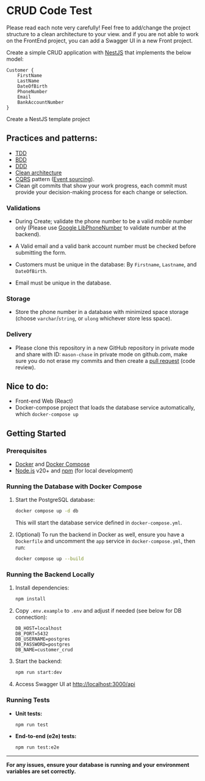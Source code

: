 # CRUD Code Test 

Please read each note very carefully!
Feel free to add/change the project structure to a clean architecture to your view.
and if you are not able to work on the FrontEnd project, you can add a Swagger UI
in a new Front project.

Create a simple CRUD application with [NestJS](https://nestjs.com/) that implements the below model:
```
Customer {
	FirstName
	LastName
	DateOfBirth
	PhoneNumber
	Email
	BankAccountNumber
}
```

Create a NestJS template project

## Practices and patterns:

- [TDD](https://en.wikipedia.org/wiki/Test-driven_development)
- [BDD](https://en.wikipedia.org/wiki/Behavior-driven_development)
- [DDD](https://en.wikipedia.org/wiki/Domain-driven_design)
- [Clean architecture](https://dev.to/dipakahirav/modern-api-development-with-nodejs-express-and-typescript-using-clean-architecture-1m77)
- [CQRS](https://en.wikipedia.org/wiki/Command%E2%80%93query_separation#Command_query_responsibility_separation) pattern ([Event sourcing](https://en.wikipedia.org/wiki/Domain-driven_design#Event_sourcing)).
- Clean git commits that show your work progress, each commit must provide your decision-making process for each change or selection.

### Validations

- During Create; validate the phone number to be a valid *mobile* number only (Please use [Google LibPhoneNumber](https://github.com/google/libphonenumber) to validate number at the backend).

- A Valid email and a valid bank account number must be checked before submitting the form.

- Customers must be unique in the database: By `Firstname`, `Lastname`, and `DateOfBirth`.

- Email must be unique in the database.

### Storage

- Store the phone number in a database with minimized space storage (choose `varchar`/`string`, or `ulong` whichever store less space).

### Delivery
- Please clone this repository in a new GitHub repository in private mode and share with ID: `mason-chase` in private mode on github.com, make sure you do not erase my commits and then create a [pull request](https://docs.github.com/en/pull-requests/collaborating-with-pull-requests/proposing-changes-to-your-work-with-pull-requests/about-pull-requests) (code review).

## Nice to do:
- Front-end Web (React)
- Docker-compose project that loads the database service automatically, which `docker-compose up`

## Getting Started

### Prerequisites
- [Docker](https://www.docker.com/get-started) and [Docker Compose](https://docs.docker.com/compose/install/)
- [Node.js](https://nodejs.org/) v20+ and [npm](https://www.npmjs.com/) (for local development)

### Running the Database with Docker Compose

1. Start the PostgreSQL database:
   ```sh
   docker compose up -d db
   ```
   This will start the database service defined in `docker-compose.yml`.

2. (Optional) To run the backend in Docker as well, ensure you have a `Dockerfile` and uncomment the `app` service in `docker-compose.yml`, then run:
   ```sh
   docker compose up --build
   ```

### Running the Backend Locally

1. Install dependencies:
   ```sh
   npm install
   ```
2. Copy `.env.example` to `.env` and adjust if needed (see below for DB connection):
   ```env
   DB_HOST=localhost
   DB_PORT=5432
   DB_USERNAME=postgres
   DB_PASSWORD=postgres
   DB_NAME=customer_crud
   ```
3. Start the backend:
   ```sh
   npm run start:dev
   ```
4. Access Swagger UI at [http://localhost:3000/api](http://localhost:3000/api)

### Running Tests

- **Unit tests:**
  ```sh
  npm run test
  ```
- **End-to-end (e2e) tests:**
  ```sh
  npm run test:e2e
  ```

---

**For any issues, ensure your database is running and your environment variables are set correctly.**
